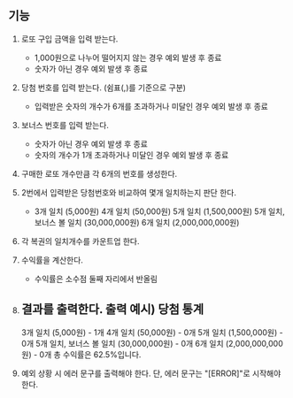 ## 기능

1. 로또 구입 금액을 입력 받는다.
    - 1,000원으로 나누어 떨어지지 않는 경우 예외 발생 후 종료
    - 숫자가 아닌 경우 예외 발생 후 종료
2. 당첨 번호를 입력 받는다. (쉼표(,)를 기준으로 구분)
    - 입력받은 숫자의 개수가 6개를 초과하거나 미달인 경우 예외 발생 후 종료
3. 보너스 번호를 입력 받는다.
    - 숫자가 아닌 경우 예외 발생 후 종료
    - 숫자의 개수가 1개 초과하거나 미달인 경우 예외 발생 후 종료
4. 구매한 로또 개수만큼 각 6개의 번호를 생성한다.
5. 2번에서 입력받은 당첨번호와 비교하여 몇개 일치하는지 판단 한다.
    - 3개 일치 (5,000원)
      4개 일치 (50,000원)
      5개 일치 (1,500,000원)
      5개 일치, 보너스 볼 일치 (30,000,000원)
      6개 일치 (2,000,000,000원)
6. 각 복권의 일치개수를 카운트업 한다.
7. 수익률을 계산한다.
    - 수익률은 소수점 둘째 자리에서 반올림
8. 결과를 출력한다.
   출력 예시)
   당첨 통계
   ---
   3개 일치 (5,000원) - 1개
   4개 일치 (50,000원) - 0개
   5개 일치 (1,500,000원) - 0개
   5개 일치, 보너스 볼 일치 (30,000,000원) - 0개
   6개 일치 (2,000,000,000원) - 0개
   총 수익률은 62.5%입니다.

9. 예외 상황 시 에러 문구를 출력해야 한다. 단, 에러 문구는 "[ERROR]"로 시작해야 한다.